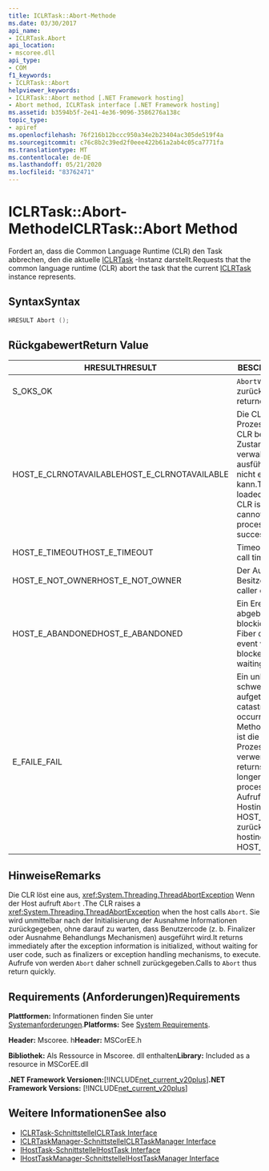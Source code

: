 ```yaml
---
title: ICLRTask::Abort-Methode
ms.date: 03/30/2017
api_name:
- ICLRTask.Abort
api_location:
- mscoree.dll
api_type:
- COM
f1_keywords:
- ICLRTask::Abort
helpviewer_keywords:
- ICLRTask::Abort method [.NET Framework hosting]
- Abort method, ICLRTask interface [.NET Framework hosting]
ms.assetid: b3594b5f-2e41-4e36-9096-3586276a138c
topic_type:
- apiref
ms.openlocfilehash: 76f216b12bccc950a34e2b23404ac305de519f4a
ms.sourcegitcommit: c76c8b2c39ed2f0eee422b61a2ab4c05ca7771fa
ms.translationtype: MT
ms.contentlocale: de-DE
ms.lasthandoff: 05/21/2020
ms.locfileid: "83762471"
---
```

# <a name="iclrtaskabort-method"></a><span data-ttu-id="9a6fc-102">ICLRTask::Abort-Methode</span><span class="sxs-lookup"><span data-stu-id="9a6fc-102">ICLRTask::Abort Method</span></span>
<span data-ttu-id="9a6fc-103">Fordert an, dass die Common Language Runtime (CLR) den Task abbrechen, den die aktuelle [ICLRTask](iclrtask-interface.md) -Instanz darstellt.</span><span class="sxs-lookup"><span data-stu-id="9a6fc-103">Requests that the common language runtime (CLR) abort the task that the current [ICLRTask](iclrtask-interface.md) instance represents.</span></span>  
  
## <a name="syntax"></a><span data-ttu-id="9a6fc-104">Syntax</span><span class="sxs-lookup"><span data-stu-id="9a6fc-104">Syntax</span></span>  
  
```cpp  
HRESULT Abort ();  
```  
  
## <a name="return-value"></a><span data-ttu-id="9a6fc-105">Rückgabewert</span><span class="sxs-lookup"><span data-stu-id="9a6fc-105">Return Value</span></span>  
  
|<span data-ttu-id="9a6fc-106">HRESULT</span><span class="sxs-lookup"><span data-stu-id="9a6fc-106">HRESULT</span></span>|<span data-ttu-id="9a6fc-107">BESCHREIBUNG</span><span class="sxs-lookup"><span data-stu-id="9a6fc-107">Description</span></span>|  
|-------------|-----------------|  
|<span data-ttu-id="9a6fc-108">S_OK</span><span class="sxs-lookup"><span data-stu-id="9a6fc-108">S_OK</span></span>|<span data-ttu-id="9a6fc-109">`Abort`wurde erfolgreich zurückgegeben.</span><span class="sxs-lookup"><span data-stu-id="9a6fc-109">`Abort` returned successfully.</span></span>|  
|<span data-ttu-id="9a6fc-110">HOST_E_CLRNOTAVAILABLE</span><span class="sxs-lookup"><span data-stu-id="9a6fc-110">HOST_E_CLRNOTAVAILABLE</span></span>|<span data-ttu-id="9a6fc-111">Die CLR wurde nicht in einen Prozess geladen, oder die CLR befindet sich in einem Zustand, in dem Sie verwalteten Code nicht ausführen oder den-Befehl nicht erfolgreich verarbeiten kann.</span><span class="sxs-lookup"><span data-stu-id="9a6fc-111">The CLR has not been loaded into a process, or the CLR is in a state in which it cannot run managed code or process the call successfully.</span></span>|  
|<span data-ttu-id="9a6fc-112">HOST_E_TIMEOUT</span><span class="sxs-lookup"><span data-stu-id="9a6fc-112">HOST_E_TIMEOUT</span></span>|<span data-ttu-id="9a6fc-113">Timeout des Aufrufes.</span><span class="sxs-lookup"><span data-stu-id="9a6fc-113">The call timed out.</span></span>|  
|<span data-ttu-id="9a6fc-114">HOST_E_NOT_OWNER</span><span class="sxs-lookup"><span data-stu-id="9a6fc-114">HOST_E_NOT_OWNER</span></span>|<span data-ttu-id="9a6fc-115">Der Aufrufer ist nicht Besitzer der Sperre.</span><span class="sxs-lookup"><span data-stu-id="9a6fc-115">The caller does not own the lock.</span></span>|  
|<span data-ttu-id="9a6fc-116">HOST_E_ABANDONED</span><span class="sxs-lookup"><span data-stu-id="9a6fc-116">HOST_E_ABANDONED</span></span>|<span data-ttu-id="9a6fc-117">Ein Ereignis wurde abgebrochen, während ein blockierter Thread oder eine Fiber darauf wartete.</span><span class="sxs-lookup"><span data-stu-id="9a6fc-117">An event was canceled while a blocked thread or fiber was waiting on it.</span></span>|  
|<span data-ttu-id="9a6fc-118">E_FAIL</span><span class="sxs-lookup"><span data-stu-id="9a6fc-118">E_FAIL</span></span>|<span data-ttu-id="9a6fc-119">Ein unbekannter schwerwiegender Fehler ist aufgetreten.</span><span class="sxs-lookup"><span data-stu-id="9a6fc-119">An unknown catastrophic failure occurred.</span></span> <span data-ttu-id="9a6fc-120">Wenn eine Methode E_FAIL zurückgibt, ist die CLR innerhalb des Prozesses nicht mehr verwendbar.</span><span class="sxs-lookup"><span data-stu-id="9a6fc-120">When a method returns E_FAIL, the CLR is no longer usable within the process.</span></span> <span data-ttu-id="9a6fc-121">Nachfolgende Aufrufe von Hostingmethoden geben HOST_E_CLRNOTAVAILABLE zurück.</span><span class="sxs-lookup"><span data-stu-id="9a6fc-121">Subsequent calls to hosting methods return HOST_E_CLRNOTAVAILABLE.</span></span>|  
  
## <a name="remarks"></a><span data-ttu-id="9a6fc-122">Hinweise</span><span class="sxs-lookup"><span data-stu-id="9a6fc-122">Remarks</span></span>  
 <span data-ttu-id="9a6fc-123">Die CLR löst eine aus, <xref:System.Threading.ThreadAbortException> Wenn der Host aufruft `Abort` .</span><span class="sxs-lookup"><span data-stu-id="9a6fc-123">The CLR raises a <xref:System.Threading.ThreadAbortException> when the host calls `Abort`.</span></span> <span data-ttu-id="9a6fc-124">Sie wird unmittelbar nach der Initialisierung der Ausnahme Informationen zurückgegeben, ohne darauf zu warten, dass Benutzercode (z. b. Finalizer oder Ausnahme Behandlungs Mechanismen) ausgeführt wird.</span><span class="sxs-lookup"><span data-stu-id="9a6fc-124">It returns immediately after the exception information is initialized, without waiting for user code, such as finalizers or exception handling mechanisms, to execute.</span></span> <span data-ttu-id="9a6fc-125">Aufrufe von werden `Abort` daher schnell zurückgegeben.</span><span class="sxs-lookup"><span data-stu-id="9a6fc-125">Calls to `Abort` thus return quickly.</span></span>  
  
## <a name="requirements"></a><span data-ttu-id="9a6fc-126">Requirements (Anforderungen)</span><span class="sxs-lookup"><span data-stu-id="9a6fc-126">Requirements</span></span>  
 <span data-ttu-id="9a6fc-127">**Plattformen:** Informationen finden Sie unter [Systemanforderungen](../../get-started/system-requirements.md).</span><span class="sxs-lookup"><span data-stu-id="9a6fc-127">**Platforms:** See [System Requirements](../../get-started/system-requirements.md).</span></span>  
  
 <span data-ttu-id="9a6fc-128">**Header:** Mscoree. h</span><span class="sxs-lookup"><span data-stu-id="9a6fc-128">**Header:** MSCorEE.h</span></span>  
  
 <span data-ttu-id="9a6fc-129">**Bibliothek:** Als Ressource in Mscoree. dll enthalten</span><span class="sxs-lookup"><span data-stu-id="9a6fc-129">**Library:** Included as a resource in MSCorEE.dll</span></span>  
  
 <span data-ttu-id="9a6fc-130">**.NET Framework Versionen:**[!INCLUDE[net_current_v20plus](../../../../includes/net-current-v20plus-md.md)]</span><span class="sxs-lookup"><span data-stu-id="9a6fc-130">**.NET Framework Versions:** [!INCLUDE[net_current_v20plus](../../../../includes/net-current-v20plus-md.md)]</span></span>  
  
## <a name="see-also"></a><span data-ttu-id="9a6fc-131">Weitere Informationen</span><span class="sxs-lookup"><span data-stu-id="9a6fc-131">See also</span></span>

- [<span data-ttu-id="9a6fc-132">ICLRTask-Schnittstelle</span><span class="sxs-lookup"><span data-stu-id="9a6fc-132">ICLRTask Interface</span></span>](iclrtask-interface.md)
- [<span data-ttu-id="9a6fc-133">ICLRTaskManager-Schnittstelle</span><span class="sxs-lookup"><span data-stu-id="9a6fc-133">ICLRTaskManager Interface</span></span>](iclrtaskmanager-interface.md)
- [<span data-ttu-id="9a6fc-134">IHostTask-Schnittstelle</span><span class="sxs-lookup"><span data-stu-id="9a6fc-134">IHostTask Interface</span></span>](ihosttask-interface.md)
- [<span data-ttu-id="9a6fc-135">IHostTaskManager-Schnittstelle</span><span class="sxs-lookup"><span data-stu-id="9a6fc-135">IHostTaskManager Interface</span></span>](ihosttaskmanager-interface.md)
